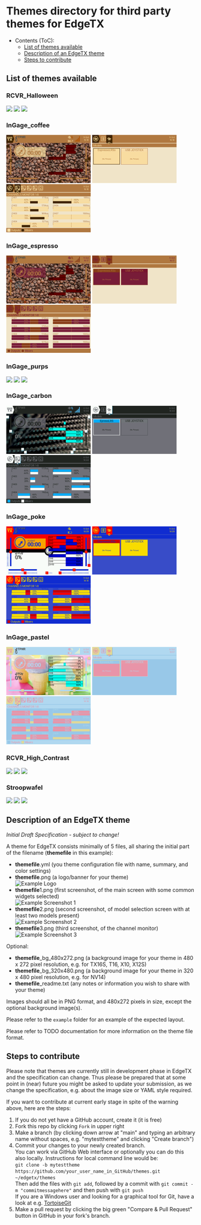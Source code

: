 # Themes directory for third party themes for EdgeTX

- Contents (ToC):
  * [List of themes available](#list-of-themes-available)
  * [Description of an EdgeTX theme](#description-of-an-edgetx-theme)
  * [Steps to contribute](#steps-to-contribute)

## List of themes available

### RCVR_Halloween
<img src="https://raw.githubusercontent.com/EdgeTX/themes/main/THEMES/RCVR_Halloween1.png"> <img src="https://raw.githubusercontent.com/EdgeTX/themes/main/THEMES/RCVR_Halloween2.png"> <img src="https://raw.githubusercontent.com/EdgeTX/themes/main/THEMES/RCVR_Halloween3.png">

### InGage_coffee
<img src="https://raw.githubusercontent.com/EdgeTX/themes/main/THEMES/ingage_coffee1.png"> <img src="https://raw.githubusercontent.com/EdgeTX/themes/main/THEMES/ingage_coffee2.png"> <img src="https://raw.githubusercontent.com/EdgeTX/themes/main/THEMES/ingage_coffee3.png">

### InGage_espresso
<img src="https://raw.githubusercontent.com/EdgeTX/themes/main/THEMES/ingage_espresso1.png"> <img src="https://raw.githubusercontent.com/EdgeTX/themes/main/THEMES/ingage_espresso2.png"> <img src="https://raw.githubusercontent.com/EdgeTX/themes/main/THEMES/ingage_espresso3.png">

### InGage_purps
<img src="https://raw.githubusercontent.com/EdgeTX/themes/main/THEMES/ingage_purps1.png"> <img src="https://raw.githubusercontent.com/EdgeTX/themes/main/THEMES/ingage_purps2.png"> <img src="https://raw.githubusercontent.com/EdgeTX/themes/main/THEMES/ingage_purps3.png">

### InGage_carbon
<img src="https://raw.githubusercontent.com/EdgeTX/themes/main/THEMES/ingage_carbon1.png"> <img src="https://raw.githubusercontent.com/EdgeTX/themes/main/THEMES/ingage_carbon2.png"> <img src="https://raw.githubusercontent.com/EdgeTX/themes/main/THEMES/ingage_carbon3.png">

### InGage_poke
<img src="https://raw.githubusercontent.com/EdgeTX/themes/main/THEMES/ingage_poke1.png"> <img src="https://raw.githubusercontent.com/EdgeTX/themes/main/THEMES/ingage_poke2.png"> <img src="https://raw.githubusercontent.com/EdgeTX/themes/main/THEMES/ingage_poke3.png">

### InGage_pastel
<img src="https://raw.githubusercontent.com/EdgeTX/themes/main/THEMES/ingage_pastel1.png"> <img src="https://raw.githubusercontent.com/EdgeTX/themes/main/THEMES/ingage_pastel2.png"> <img src="https://raw.githubusercontent.com/EdgeTX/themes/main/THEMES/ingage_pastel3.png">

### RCVR_High_Contrast
<img src="https://raw.githubusercontent.com/EdgeTX/themes/main/THEMES/RCVR_High_Contrast1.png"> <img src="https://raw.githubusercontent.com/EdgeTX/themes/main/THEMES/RCVR_High_Contrast2.png"> <img src="https://raw.githubusercontent.com/EdgeTX/themes/main/THEMES/RCVR_High_Contrast3.png"> 

### Stroopwafel
<img src="https://github.com/Str00pwafel/themes/blob/StroopwafelTheme/themefile1.png"> <img src="https://github.com/Str00pwafel/themes/blob/StroopwafelTheme/themefile2.png"> <img src="https://github.com/Str00pwafel/themes/blob/StroopwafelTheme/themefile3.png"> 

## Description of an EdgeTX theme

*Initial Draft Specification - subject to change!*

A theme for EdgeTX consists minimally of 5 files, all sharing the initial part of the filename (**themefile** in this example):
  - **themefile**.yml (you theme configuration file with name, summary, and color settings)
  - **themefile**.png (a logo/banner for your theme)</br>
    ![Example Logo](example/ETX.png)
  - **themefile**1.png (first screenshot, of the main screen with some common widgets selected)</br>
    ![Example Screenshot 1](example/ETX1.png)
  - **themefile**2.png (second screenshot, of model selection screen with at least two models present)</br>
    ![Example Screenshot 2](example/ETX2.png)
  - **themefile**3.png (third screenshot, of the channel monitor)</br>
    ![Example Screenshot 3](example/ETX3.png)

Optional:
  - **themefile**_bg_480x272.png (a background image for your theme in 480 x 272 pixel resolution, e.g. for TX16S, T16, X10, X12S)
  - **themefile**_bg_320x480.png (a background image for your theme in 320 x 480 pixel resolution, e.g. for NV14)
  - **themefile**_readme.txt (any notes or information you wish to share with your theme)

Images should all be in PNG format, and 480x272 pixels in size, except the optional background image(s).

Please refer to the `example` folder for an example of the expected layout.

Please refer to TODO documentation for more information on the theme file format.

## Steps to contribute

Please note that themes are currently still in development phase in EdgeTX and the specification can change. Thus please be prepared that at some point in (near) future you might be asked to update your submission, as we change the specification, e.g. about the image size or YAML style required.

If you want to contribute at current early stage in spite of the warning above, here are the steps:
<ol>
  <li>If you do not yet have a GitHub account, create it (it is free)</li>
  <li>Fork this repo by clicking <code>Fork</code> in upper right</li>
  <li>Make a branch (by clicking down arrow at "main" and typing an arbitrary name without spaces, e.g. "mytesttheme" and clicking "Create branch")</li>
  <li>Commit your changes to your newly created branch.
    <br>You can work via GitHub Web interface or optionally you can do this also locally. Instructions for local command line would be:
    <br><code>git clone -b mytesttheme https://github.com/your_user_name_in_GitHub/themes.git ~/edgetx/themes</code>
    <br>Then add the files with <code>git add</code>, followed by a commit with <code>git commit -m "commitmessagehere"</code> and then push with <code>git push</code>
  <br>If you are a Windows user and looking for a graphical tool for Git, have a look at e.g. <a href="https://tortoisegit.org/">TortoiseGit</a></li>
  <li>Make a pull request by clicking the big green "Compare & Pull Request" button in GitHub in your fork's branch.</li>
</ol>
